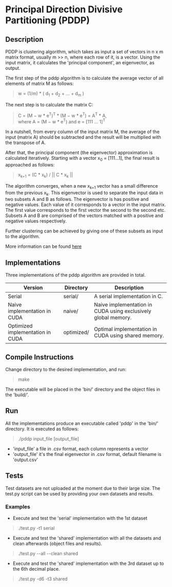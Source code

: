 # Principal Direction Divisive Partitioning (PDDP) 

## Description 

PDDP is clustering algorithm, which takes as input a set of vectors in n x m matrix format, usually m >> n, where each row of it, is a vector. Using the input matrix, it calculates the 'principal component', an eigenvector, as output. 

The first step of the pddp algorithm is to calculate the average vector of all elements of matrix M as follows:

> w = (1/m) * ( d<sub>1</sub> + d<sub>2</sub> + ... + d<sub>m</sub> )

The next step is to calculate the matrix C:

> C = (M − w * e<sup>T</sup>)<sup>T</sup> * (M − w * e<sup>T</sup>) = A<sup>T</sup> * A,  
> where A = (M − w * e<sup>T</sup>)
> and e = [111 ... 1]<sup>T</sup>
 
In a nutshell, from every column of the input matrix M, the average of the input (matrix A) should be subtracted and the result will be multiplied with the transpose of A. 

After that, the principal component (the eigenvector) approximation is calculated iteratively. Starting with a vector x<sub>0</sub> = [111...1], the final result is approached as follows:

> x<sub>k+1</sub> = (C * x<sub>k</sub>) / || C * x<sub>k</sub> ||

The algorithm converges, when a new x<sub>k+1</sub> vector has a small difference from the previous x<sub>k</sub>. This eigenvector is used to separate the input data in two subsets A and B as follows. The eigenvector is has positive and negative values. Each value of it corresponds to a vector in the input matrix. The first value corresponds to the first vector the second to the second etc. Subsets A and B are comprised of the vectors matched with a positive and negative values respectively.

Further clustering can be achieved by giving one of these subsets as input to the algorithm.

More information can be found [here](http://citeseerx.ist.psu.edu/viewdoc/download?doi=10.1.1.646.4267&rep=rep1&type=pdf)

## Implementations

Three implementations of the pddp algorithm are provided in total.

| Version                               | Directory         | Description                                         		    |
| ------------------------------------- | ----------------- |-------------------------------------------------------------- |
| Serial                              	| serial/           | A serial implementation in C.                   	  		    |
| Naive implementation in CUDA          | naive/            | Naive implementation in CUDA using exclusively global memory. |
| Optimized implementation in CUDA 		| optimized/        | Optimal implementation in CUDA using shared memory.           |


## Compile Instructions
Change directory to the desired implementation, and run:
> make 

The executable will be placed in the 'bin/' directory and the object files in the 'build/'.


## Run
All the implementations produce an executable called 'pddp' in the 'bin/' directory. It is executed as follows:

> ./pddp input_file [output_file]

* 'input_file' a file in .csv format, each column represents a vector
* 'output_file' it's the final eigenvector in .csv format, default filename is 'output.csv'


## Tests
Test datasets are not uploaded at the moment due to their large size. The test.py script can be used by providing your own datasets and results.

### Examples
* Execute and test the 'serial' implementation with the 1st dataset
> ./test.py -t1 serial

* Execute and test the 'shared' implementation with all the datasets and clean afterwards (object files and results).
> ./test.py --all --clean shared

* Execute and test the 'shared' implementation with the 3rd dataset up to the 6th decimal place.
> ./test.py -d6 -t3 shared

